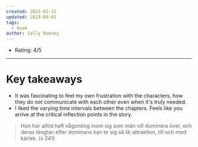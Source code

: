 ```yaml
---
created: 2023-03-15
updated: 2023-09-01
tags:
  - book
author: Sally Rooney
---
```

* Rating: 4/5
---
# Key takeaways
* It was fascinating to feel my own frustration with the characters, how they do not communicate with each other even when it's truly needed.
* I liked the varying time intervals between the chapters. Feels like you arrive at the critical inflection points in the story.

> Hon har alltid haft någonting inom sig som män vill dominera över, och deras längtan efter dominans kan te sig så lik attraktion, till och med kärlek. (s 241)